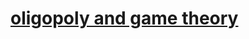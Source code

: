 # [oligopoly and game theory](https://github.com/Khair9/Year-2-CompSci-Notes/blob/main/Econ/econ.md)
